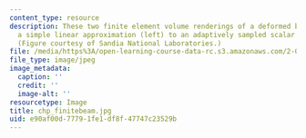 ```yaml
---
content_type: resource
description: These two finite element volume renderings of a deformed beam compare
  a simple linear approximation (left) to an adaptively sampled scalar field (right).
  (Figure courtesy of Sandia National Laboratories.)
file: /media/https%3A/open-learning-course-data-rc.s3.amazonaws.com/2-001-mechanics-materials-i-fall-2006/e90af00d77791fe1df8f47747c23529b_chp_finitebeam.jpg
file_type: image/jpeg
image_metadata:
  caption: ''
  credit: ''
  image-alt: ''
resourcetype: Image
title: chp_finitebeam.jpg
uid: e90af00d-7779-1fe1-df8f-47747c23529b
---
```


